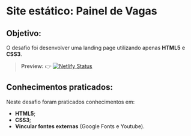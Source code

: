 # Site estático: Painel de Vagas
  
## Objetivo: 
O desafio foi desenvolver uma landing page utilizando apenas **HTML5** e **CSS3**.

> **Preview:**
> 👉 [![Netlify Status](https://api.netlify.com/api/v1/badges/fecb01a1-f91a-44c4-b960-6a0b630e8234/deploy-status)](https://app.netlify.com/sites/regianemaioli-paineldevagas)
## Conhecimentos praticados:
Neste desafio foram praticados conhecimentos em:
- **HTML5**;
- **CSS3**;
- **Vincular fontes externas** (Google Fonts e Youtube).
